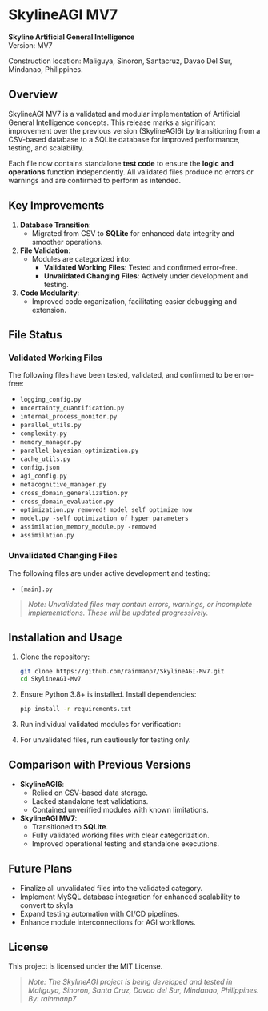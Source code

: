 
# SkylineAGI MV7  

**Skyline Artificial General Intelligence**  
Version: MV7  

Construction location:
Maliguya, Sinoron, Santacruz, Davao Del Sur, Mindanao, Philippines.

## Overview  
SkylineAGI MV7 is a validated and modular implementation of Artificial General Intelligence concepts. This release marks a significant improvement over the previous version (SkylineAGI6) by transitioning from a CSV-based database to a SQLite database for improved performance, testing, and scalability.  

Each file now contains standalone **test code** to ensure the **logic and operations** function independently. All validated files produce no errors or warnings and are confirmed to perform as intended.  

## Key Improvements  
1. **Database Transition**:  
   - Migrated from CSV to **SQLite** for enhanced data integrity and smoother operations.  
2. **File Validation**:  
   - Modules are categorized into:  
     - **Validated Working Files**: Tested and confirmed error-free.  
     - **Unvalidated Changing Files**: Actively under development and testing.  
3. **Code Modularity**:  
   - Improved code organization, facilitating easier debugging and extension.  

## File Status  

### Validated Working Files  
The following files have been tested, validated, and confirmed to be error-free:  

- `logging_config.py`  
- `uncertainty_quantification.py`  
- `internal_process_monitor.py`  
- `parallel_utils.py`  
- `complexity.py`  
- `memory_manager.py`  
- `parallel_bayesian_optimization.py`  
- `cache_utils.py`  
- `config.json`  
- `agi_config.py`  
- `metacognitive_manager.py`
- `cross_domain_generalization.py`
- `cross_domain_evaluation.py`
- `optimization.py removed! model self optimize now`
- `model.py -self optimization of hyper parameters`
- `assimilation_memory_module.py -removed`
- `assimilation.py`

### Unvalidated Changing Files  
The following files are under active development and testing:  

- `[main].py`

> *Note: Unvalidated files may contain errors, warnings, or incomplete implementations. These will be updated progressively.*  

## Installation and Usage  
1. Clone the repository:  
   ```bash  
   git clone https://github.com/rainmanp7/SkylineAGI-Mv7.git  
   cd SkylineAGI-Mv7  
   ```  

2. Ensure Python 3.8+ is installed. Install dependencies:  
   ```bash  
   pip install -r requirements.txt  
   ```  

3. Run individual validated modules for verification:  


3. For unvalidated files, run cautiously for testing only.  


## Comparison with Previous Versions  
- **SkylineAGI6**:  
   - Relied on CSV-based data storage.  
   - Lacked standalone test validations.  
   - Contained unverified modules with known limitations.  
- **SkylineAGI MV7**:  
   - Transitioned to **SQLite**.  
   - Fully validated working files with clear categorization.  
   - Improved operational testing and standalone executions.  

## Future Plans  
- Finalize all unvalidated files into the validated category.  
- Implement MySQL database integration for enhanced scalability to convert to skyla
- Expand testing automation with CI/CD pipelines.  
- Enhance module interconnections for AGI workflows.  

## License  
This project is licensed under the MIT License.  





> *Note: The SkylineAGI project is being developed and tested in Maliguya, Sinoron, Santa Cruz, Davao del Sur, Mindanao, Philippines.
By: rainmanp7*  


